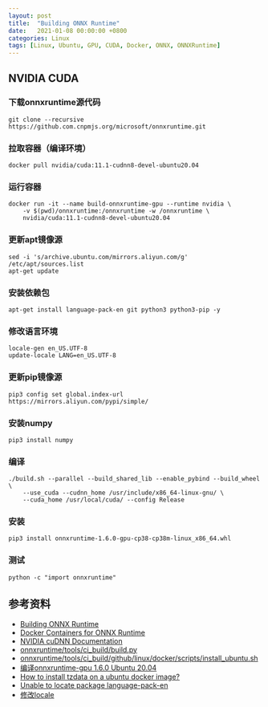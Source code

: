 ```yaml
---
layout: post
title:  "Building ONNX Runtime"
date:   2021-01-08 00:00:00 +0800
categories: Linux
tags: [Linux, Ubuntu, GPU, CUDA, Docker, ONNX, ONNXRuntime]
---
```


## NVIDIA CUDA
### 下载onnxruntime源代码
```shell
git clone --recursive https://github.com.cnpmjs.org/microsoft/onnxruntime.git
```

### 拉取容器（编译环境）
```shell
docker pull nvidia/cuda:11.1-cudnn8-devel-ubuntu20.04
```

### 运行容器
```shell
docker run -it --name build-onnxruntime-gpu --runtime nvidia \
    -v $(pwd)/onnxruntime:/onnxruntime -w /onnxruntime \
    nvidia/cuda:11.1-cudnn8-devel-ubuntu20.04
```

### 更新apt镜像源
```shell
sed -i 's/archive.ubuntu.com/mirrors.aliyun.com/g' /etc/apt/sources.list
apt-get update
```

### 安装依赖包
```shell
apt-get install language-pack-en git python3 python3-pip -y
```

### 修改语言环境
```shell
locale-gen en_US.UTF-8
update-locale LANG=en_US.UTF-8
```

### 更新pip镜像源
```shell
pip3 config set global.index-url https://mirrors.aliyun.com/pypi/simple/
```

### 安装numpy
```shell
pip3 install numpy
```

### 编译
```shell
./build.sh --parallel --build_shared_lib --enable_pybind --build_wheel \
    --use_cuda --cudnn_home /usr/include/x86_64-linux-gnu/ \
    --cuda_home /usr/local/cuda/ --config Release
```

### 安装
```shell
pip3 install onnxruntime-1.6.0-gpu-cp38-cp38m-linux_x86_64.whl
```

### 测试
```shell
python -c "import onnxruntime"
```

## 参考资料
* [Building ONNX Runtime](https://github.com/microsoft/onnxruntime/blob/master/BUILD.md)
* [Docker Containers for ONNX Runtime](https://github.com/microsoft/onnxruntime/blob/master/dockerfiles/README.md)
* [NVIDIA cuDNN Documentation](https://docs.nvidia.com/deeplearning/cudnn/install-guide/index.html)
* [onnxruntime/tools/ci_build/build.py](https://github.com/microsoft/onnxruntime/blob/master/tools/ci_build/build.py)
* [onnxruntime/tools/ci_build/github/linux/docker/scripts/install_ubuntu.sh](https://github.com/microsoft/onnxruntime/blob/master/tools/ci_build/github/linux/docker/scripts/install_ubuntu.sh)
* [编译onnxruntime-gpu 1.6.0 Ubuntu 20.04](https://note.youdao.com/ynoteshare1/index.html?id=f45ac3a74af18806c8672cc83d55f787&type=note)
* [How to install tzdata on a ubuntu docker image?](https://serverfault.com/questions/949991/how-to-install-tzdata-on-a-ubuntu-docker-image)
* [Unable to locate package language-pack-en](https://stackoverflow.com/questions/43708896/unable-to-locate-package-language-pack-en)
* [修改locale](https://wiki.ubuntu.org.cn/修改locale)
